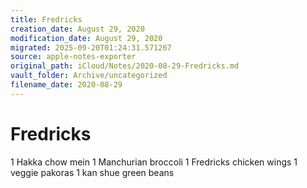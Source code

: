 ```yaml
---
title: Fredricks
creation_date: August 29, 2020
modification_date: August 29, 2020
migrated: 2025-09-20T01:24:31.571267
source: apple-notes-exporter
original_path: iCloud/Notes/2020-08-29-Fredricks.md
vault_folder: Archive/uncategorized
filename_date: 2020-08-29
---
```



# Fredricks 

1 Hakka chow mein 
1 Manchurian broccoli 
1 Fredricks chicken wings
1 veggie pakoras
1 kan shue green beans
